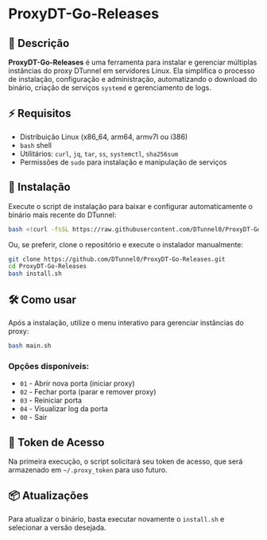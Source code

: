 # ProxyDT-Go-Releases

## 📝 Descrição

**ProxyDT-Go-Releases** é uma ferramenta para instalar e gerenciar múltiplas instâncias do proxy DTunnel em servidores Linux. Ela simplifica o processo de instalação, configuração e administração, automatizando o download do binário, criação de serviços `systemd` e gerenciamento de logs.

## ⚡ Requisitos

* Distribuição Linux (x86\_64, arm64, armv7l ou i386)
* `bash` shell
* Utilitários: `curl`, `jq`, `tar`, `ss`, `systemctl`, `sha256sum`
* Permissões de `sudo` para instalação e manipulação de serviços

## 🚀 Instalação

Execute o script de instalação para baixar e configurar automaticamente o binário mais recente do DTunnel:

```bash
bash <(curl -fsSL https://raw.githubusercontent.com/DTunnel0/ProxyDT-Go-Releases/main/install.sh)
```

Ou, se preferir, clone o repositório e execute o instalador manualmente:

```bash
git clone https://github.com/DTunnel0/ProxyDT-Go-Releases.git
cd ProxyDT-Go-Releases
bash install.sh
```

## 🛠️ Como usar

Após a instalação, utilize o menu interativo para gerenciar instâncias do proxy:

```bash
bash main.sh
```

### Opções disponíveis:

* `01` - Abrir nova porta (iniciar proxy)
* `02` - Fechar porta (parar e remover proxy)
* `03` - Reiniciar porta
* `04` - Visualizar log da porta
* `00` - Sair

## 🔐 Token de Acesso

Na primeira execução, o script solicitará seu token de acesso, que será armazenado em `~/.proxy_token` para uso futuro.

## 📦 Atualizações

Para atualizar o binário, basta executar novamente o `install.sh` e selecionar a versão desejada.